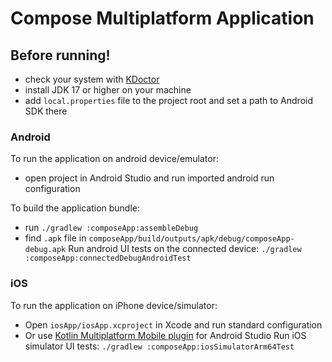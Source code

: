 # Compose Multiplatform Application

## Before running!

- check your system with [KDoctor](https://github.com/Kotlin/kdoctor)
- install JDK 17 or higher on your machine
- add `local.properties` file to the project root and set a path to Android SDK there

### Android

To run the application on android device/emulator:

- open project in Android Studio and run imported android run configuration

To build the application bundle:

- run `./gradlew :composeApp:assembleDebug`
- find `.apk` file in `composeApp/build/outputs/apk/debug/composeApp-debug.apk`
  Run android UI tests on the connected device: `./gradlew :composeApp:connectedDebugAndroidTest`

### iOS

To run the application on iPhone device/simulator:

- Open `iosApp/iosApp.xcproject` in Xcode and run standard configuration
- Or
  use [Kotlin Multiplatform Mobile plugin](https://plugins.jetbrains.com/plugin/14936-kotlin-multiplatform-mobile)
  for Android Studio
  Run iOS simulator UI tests: `./gradlew :composeApp:iosSimulatorArm64Test`

